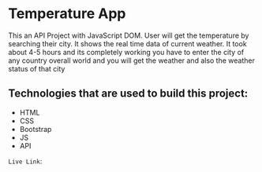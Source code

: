 # Temperature App
This an API Project with JavaScript DOM. User will get the temperature by searching their city. It shows the real time data of current weather.
It took about 4-5 hours and its completely working you have to enter the city of any country overall world and you will get the weather and also the weather status of that city 


## Technologies that are used to build this project:
- HTML
- CSS
- Bootstrap
- JS
- API


`Live Link`: 